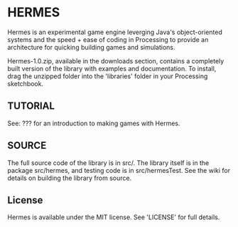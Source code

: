 HERMES
======

Hermes is an experimental game engine leverging Java's object-oriented systems and the speed + ease of coding in Processing to provide an architecture for quicking building games and simulations.

Hermes-1.0.zip, available in the downloads section, contains a completely built version of the library with examples and documentation. To install, drag the unzipped folder into the 'libraries' folder in your Processing sketchbook.

TUTORIAL
--------

See: ??? for an introduction to making games with Hermes.

SOURCE
------

The full source code of the library is in src/. The library itself is in the package src/hermes, and testing code is in src/hermesTest. See the wiki for details on building the library from source.

License
-------

Hermes is available under the MIT license. See 'LICENSE' for full details.